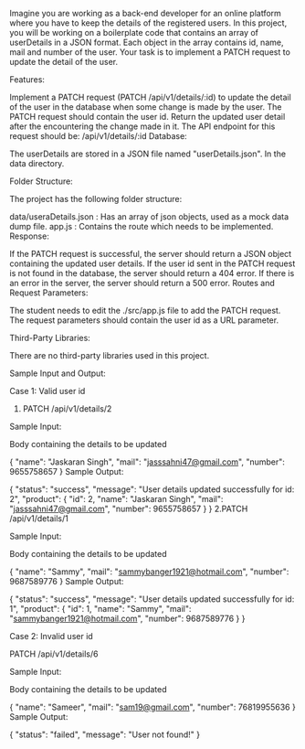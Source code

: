 Imagine you are working as a back-end developer for an online platform where you have to keep the details of the registered users. In this project, you will be working on a boilerplate code that contains an array of userDetails in a JSON format. Each object in the array contains id, name, mail and number of the user. Your task is to implement a PATCH request to update the detail of the user.

Features:

Implement a PATCH request (PATCH /api/v1/details/:id) to update the detail of the user in the database when some change is made by the user.
The PATCH request should contain the user id.
Return the updated user detail after the encountering the change made in it.
The API endpoint for this request should be: /api/v1/details/:id
Database:

The userDetails are stored in a JSON file named "userDetails.json". In the data directory.

Folder Structure:

The project has the following folder structure:

data/useraDetails.json : Has an array of json objects, used as a mock data dump file.
app.js : Contains the route which needs to be implemented.
Response:

If the PATCH request is successful, the server should return a JSON object containing the updated user details.
If the user id sent in the PATCH request is not found in the database, the server should return a 404 error.
If there is an error in the server, the server should return a 500 error.
Routes and Request Parameters:

The student needs to edit the ./src/app.js file to add the PATCH request. The request parameters should contain the user id as a URL parameter.

Third-Party Libraries:

There are no third-party libraries used in this project.

Sample Input and Output:

Case 1: Valid user id

1. PATCH /api/v1/details/2 

Sample Input:

Body containing the details to be updated

{
   "name": "Jaskaran Singh",
   "mail": "jasssahni47@gmail.com",
   "number": 9655758657
}
Sample Output:

{
    "status": "success",
    "message": "User details updated successfully for id: 2",
    "product": {
        "id": 2,
        "name": "Jaskaran Singh",
        "mail": "jasssahni47@gmail.com",
        "number": 9655758657
    }
}
2.PATCH /api/v1/details/1 

Sample Input: 

Body containing the details to be updated

{
   "name": "Sammy",
   "mail": "sammybanger1921@hotmail.com",
   "number": 9687589776
}
Sample Output:

{
    "status": "success",
    "message": "User details updated successfully for id: 1",
    "product": {
        "id": 1,
        "name": "Sammy",
        "mail": "sammybanger1921@hotmail.com",
        "number": 9687589776
    }
}
 

Case 2: Invalid user id

PATCH /api/v1/details/6

Sample Input:

Body containing the details to be updated

{
   "name": "Sameer",
   "mail": "sam19@gmail.com",
   "number": 76819955636
}
Sample Output:

{ "status": "failed", "message": "User not found!" } 

